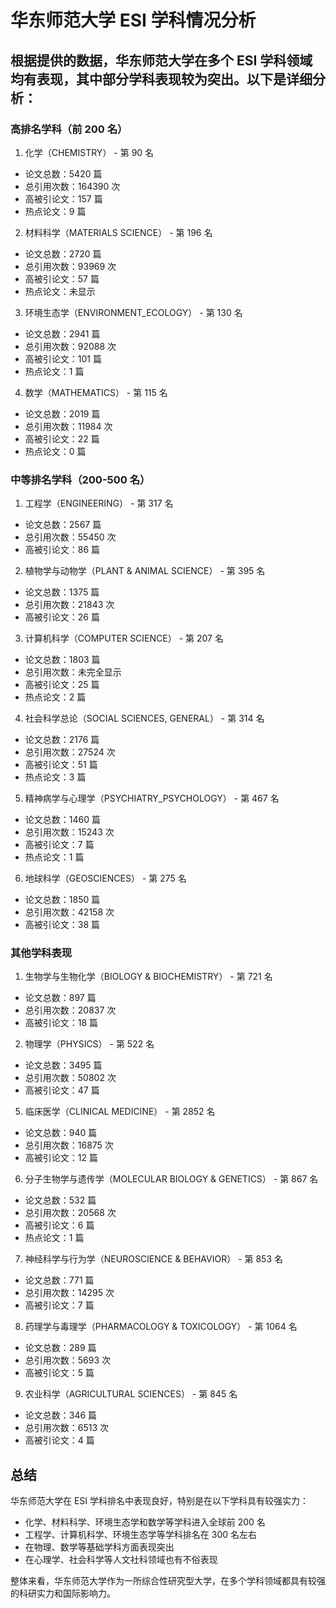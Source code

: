 # 华东师范大学 ESI 学科情况分析

## 根据提供的数据，华东师范大学在多个 ESI 学科领域均有表现，其中部分学科表现较为突出。以下是详细分析：

### 高排名学科（前 200 名）

1. 化学（CHEMISTRY） - 第 90 名

- 论文总数：5420 篇
- 总引用次数：164390 次
- 高被引论文：157 篇
- 热点论文：9 篇

2. 材料科学（MATERIALS SCIENCE） - 第 196 名

- 论文总数：2720 篇
- 总引用次数：93969 次
- 高被引论文：57 篇
- 热点论文：未显示

3. 环境生态学（ENVIRONMENT_ECOLOGY） - 第 130 名

- 论文总数：2941 篇
- 总引用次数：92088 次
- 高被引论文：101 篇
- 热点论文：1 篇

4. 数学（MATHEMATICS） - 第 115 名

- 论文总数：2019 篇
- 总引用次数：11984 次
- 高被引论文：22 篇
- 热点论文：0 篇

### 中等排名学科（200-500 名）

1. 工程学（ENGINEERING） - 第 317 名

- 论文总数：2567 篇
- 总引用次数：55450 次
- 高被引论文：86 篇

2. 植物学与动物学（PLANT & ANIMAL SCIENCE） - 第 395 名

- 论文总数：1375 篇
- 总引用次数：21843 次
- 高被引论文：26 篇

3. 计算机科学（COMPUTER SCIENCE） - 第 207 名

- 论文总数：1803 篇
- 总引用次数：未完全显示
- 高被引论文：25 篇
- 热点论文：2 篇

4. 社会科学总论（SOCIAL SCIENCES, GENERAL） - 第 314 名

- 论文总数：2176 篇
- 总引用次数：27524 次
- 高被引论文：51 篇
- 热点论文：3 篇

5. 精神病学与心理学（PSYCHIATRY_PSYCHOLOGY） - 第 467 名

- 论文总数：1460 篇
- 总引用次数：15243 次
- 高被引论文：7 篇
- 热点论文：1 篇

6. 地球科学（GEOSCIENCES） - 第 275 名

- 论文总数：1850 篇
- 总引用次数：42158 次
- 高被引论文：38 篇

### 其他学科表现

1. 生物学与生物化学（BIOLOGY & BIOCHEMISTRY） - 第 721 名

- 论文总数：897 篇
- 总引用次数：20837 次
- 高被引论文：18 篇

2. 物理学（PHYSICS） - 第 522 名

- 论文总数：3495 篇
- 总引用次数：50802 次
- 高被引论文：47 篇

5. 临床医学（CLINICAL MEDICINE） - 第 2852 名

- 论文总数：940 篇
- 总引用次数：16875 次
- 高被引论文：12 篇

6. 分子生物学与遗传学（MOLECULAR BIOLOGY & GENETICS） - 第 867 名

- 论文总数：532 篇
- 总引用次数：20568 次
- 高被引论文：6 篇
- 热点论文：1 篇

7. 神经科学与行为学（NEUROSCIENCE & BEHAVIOR） - 第 853 名

- 论文总数：771 篇
- 总引用次数：14295 次
- 高被引论文：7 篇

8. 药理学与毒理学（PHARMACOLOGY & TOXICOLOGY） - 第 1064 名

- 论文总数：289 篇
- 总引用次数：5693 次
- 高被引论文：5 篇

9. 农业科学（AGRICULTURAL SCIENCES） - 第 845 名

- 论文总数：346 篇
- 总引用次数：6513 次
- 高被引论文：4 篇

## 总结

华东师范大学在 ESI 学科排名中表现良好，特别是在以下学科具有较强实力：

- 化学、材料科学、环境生态学和数学等学科进入全球前 200 名
- 工程学、计算机科学、环境生态学等学科排名在 300 名左右
- 在物理、数学等基础学科方面表现突出
- 在心理学、社会科学等人文社科领域也有不俗表现

整体来看，华东师范大学作为一所综合性研究型大学，在多个学科领域都具有较强的科研实力和国际影响力。

